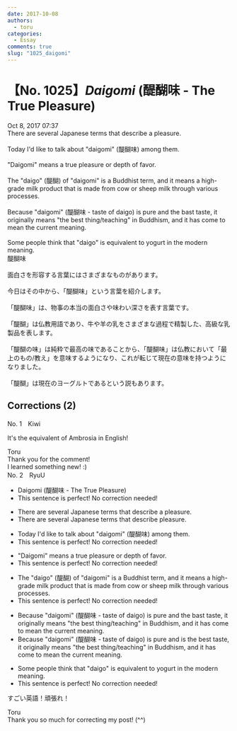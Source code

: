 ```yaml
---
date: 2017-10-08
authors:
  - toru
categories:
  - Essay
comments: true
slug: "1025_daigomi"
---
```


# 【No. 1025】<strong><em>Daigomi</strong></em> (醍醐味 - The True Pleasure)
<div class="date">Oct 8, 2017 07:37</div>
<div id="post"><div id="body_show_ori">
There are several Japanese terms that describe a pleasure.<br/><br/>Today I'd like to talk about "daigomi" (醍醐味) among them.<br/><br/>"Daigomi" means a true pleasure or depth of favor.<br/><br/>The "daigo" (醍醐) of "daigomi" is a Buddhist term, and it means a high-grade milk product that is made from cow or sheep milk through various processes.<br/><br/>Because "daigomi" (醍醐味 - taste of daigo) is pure and the bast taste, it originally means "the best thing/teaching" in Buddhism, and it has come to mean the current meaning.<br/><br/>Some people think that "daigo" is equivalent to yogurt in the modern meaning.
</div></div>

<!-- more -->

<div id="post_ja"><div id="body_show_mo">
醍醐味<br/><br/>面白さを形容する言葉にはさまざまなものがあります。<br/><br/>今日はその中から、「醍醐味」という言葉を紹介します。<br/><br/>「醍醐味」は、物事の本当の面白さや味わい深さを表す言葉です。<br/><br/>「醍醐」は仏教用語であり、牛や羊の乳をさまざまな過程で精製した、高級な乳製品を表します。<br/><br/>「醍醐の味」は純粋で最高の味であることから、「醍醐味」は仏教において「最上のもの/教え」を意味するようになり、これが転じて現在の意味を持つようになりました。<br/><br/>「醍醐」は現在のヨーグルトであるという説もあります。
</div></div>

## Corrections (2)
<div id="block"><div class="first_name"> No. 1　<span class="just_name">Kiwi</span></div><div id="block2">
<p class="comment_small">
 It's the equivalent of Ambrosia in English!
</p>

</div><div class="name"><span class="just_name">Toru</span><br>
Thank you for the comment!<br/>I learned something new! :)
</div>
</div>
<div id="block"><div class="first_name"> No. 2　<span class="just_name">RyuU</span></div><div id="block2">
<ul class="correction_field">
<li class="incorrect">Daigomi (醍醐味 - The True Pleasure)</li>
<li class="corrected perfect">This sentence is perfect! No correction needed!</li>
</ul>
<ul class="correction_field">
<li class="incorrect">There are several Japanese terms that describe a pleasure.</li>
<li class="corrected correct">
There are several Japanese terms that describe pleasure.
</li>
</ul>
<ul class="correction_field">
<li class="incorrect">Today I'd like to talk about "daigomi" (醍醐味) among them.</li>
<li class="corrected perfect">This sentence is perfect! No correction needed!</li>
</ul>
<ul class="correction_field">
<li class="incorrect">"Daigomi" means a true pleasure or depth of favor.</li>
<li class="corrected perfect">This sentence is perfect! No correction needed!</li>
</ul>
<ul class="correction_field">
<li class="incorrect">The "daigo" (醍醐) of "daigomi" is a Buddhist term, and it means a high-grade milk product that is made from cow or sheep milk through various processes.</li>
<li class="corrected perfect">This sentence is perfect! No correction needed!</li>
</ul>
<ul class="correction_field">
<li class="incorrect">Because "daigomi" (醍醐味 - taste of daigo) is pure and the bast taste, it originally means "the best thing/teaching" in Buddhism, and it has come to mean the current meaning.</li>
<li class="corrected correct">
Because "daigomi" (醍醐味 - taste of daigo) is pure and is the best taste, it originally means "the best thing/teaching" in Buddhism, and it has come to mean the current meaning.
</li>
</ul>
<ul class="correction_field">
<li class="incorrect">Some people think that "daigo" is equivalent to yogurt in the modern meaning.</li>
<li class="corrected perfect">This sentence is perfect! No correction needed!</li>
</ul>
<p class="comment_small">
 すごい英語！頑張れ！
</p>

</div><div class="name"><span class="just_name">Toru</span><br>
Thank you so much for correcting my post! (^^)
</div>
</div>
